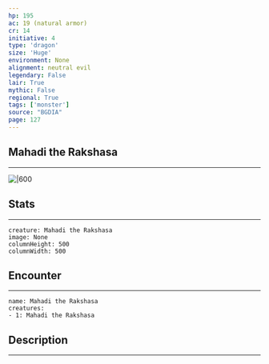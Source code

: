 ```yaml
---
hp: 195
ac: 19 (natural armor)
cr: 14
initiative: 4
type: 'dragon'    
size: 'Huge'
environment: None
alignment: neutral evil
legendary: False
lair: True
mythic: False
regional: True
tags: ['monster']
source: "BGDIA"
page: 127
---
```


## Mahadi the Rakshasa
---

![|600](D:/Program%20Files/5e.tools/img/bestiary/BGDIA/Mahadi%20the%20Rakshasa.jpg)

## Stats
---

```statblock
creature: Mahadi the Rakshasa
image: None
columnHeight: 500
columnWidth: 500
```

## Encounter
---

```encounter-table
name: Mahadi the Rakshasa
creatures:
- 1: Mahadi the Rakshasa
```

## Description
---




